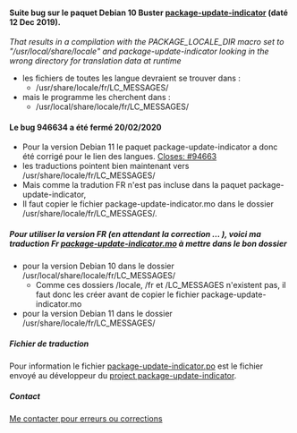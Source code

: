 
#### Suite bug sur le paquet Debian 10 Buster [ package-update-indicator](https://bugs.debian.org/cgi-bin/bugreport.cgi?bug=946634 "package-update-indicator is compiled with the wrong prefix") (daté 12 Dec 2019).
 *That results in a compilation with the PACKAGE_LOCALE_DIR macro set to "/usr/local/share/locale" and package-update-indicator looking in the wrong directory for translation data at runtime*

 - les fichiers de toutes les langue devraient se trouver dans :
   * /usr/share/locale/fr/LC_MESSAGES/
 - mais le programme les cherchent dans :
   * /usr/local/share/locale/fr/LC_MESSAGES/
   
#### Le bug 946634 a été fermé 20/02/2020
 * Pour la version Debian 11 le paquet package-update-indicator a donc été corrigé pour le lien des langues. [ Closes: #94663](https://salsa.debian.org/pkgutopia-team/package-update-indicator/-/commit/ed0dc539f4fd8867b235f6f2bf150d5d61f9001a "Run make explicitly to account for hand-made Makefile vars (Closes: #946634)") 
 * les traductions pointent bien maintenant vers /usr/share/locale/fr/LC_MESSAGES/
 * Mais comme la tradution FR n'est pas incluse dans la paquet package-update-indicator, 
 * Il faut copier le fichier package-update-indicator.mo dans le dossier /usr/share/locale/fr/LC_MESSAGES/.


##### Pour utiliser la version FR (en attendant la correction ... ), voici ma traduction Fr [package-update-indicator.mo](https://github.com/Bozosoft/demogit/blob/master/prg/lang/package-update-indicator.mo "fichier de langue : package-update-indicator.mo - Cliquez sur le bouton Download pour le télécharger") à mettre dans le bon dossier 
 * pour la version Debian 10 dans le dossier /usr/local/share/locale/fr/LC_MESSAGES/
   * Comme ces dossiers /locale, /fr et /LC_MESSAGES n'existent pas, il faut donc les créer avant de copier le fichier package-update-indicator.mo
 * pour la version Debian 11 dans le dossier /usr/share/locale/fr/LC_MESSAGES/

##### Fichier de traduction
  Pour information le fichier [package-update-indicator.po](https://github.com/Bozosoft/demogit/blob/master/prg/lang/package-update-indicator.po "fichier de langue : package-update-indicator.po - base de traduction") est le fichier envoyé au développeur du [project package-update-indicator](https://hg.guido-berhoerster.org/projects/package-update-indicator/ "logs du projet").


##### Contact
 [Me contacter pour erreurs ou corrections](http://jc.etiemble.free.fr/ "Site Web perso")

